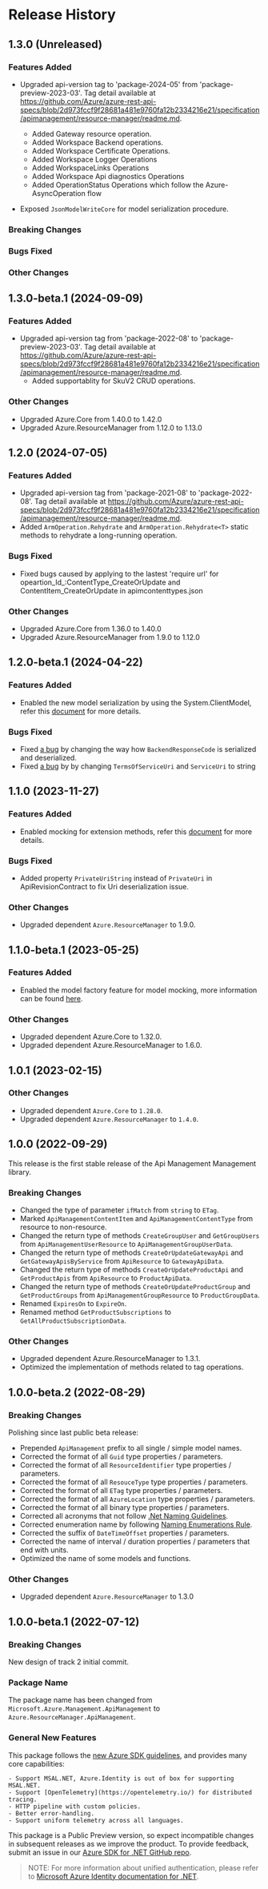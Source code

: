 # Release History

## 1.3.0 (Unreleased)

### Features Added

- Upgraded api-version tag to 'package-2024-05' from 'package-preview-2023-03'. Tag detail available at https://github.com/Azure/azure-rest-api-specs/blob/2d973fccf9f28681a481e9760fa12b2334216e21/specification/apimanagement/resource-manager/readme.md.
    - Added Gateway resource operation.
    - Added Workspace Backend operations.
    - Added Workspace Certificate Operations.
    - Added Workspace Logger Operations
    - Added WorkspaceLinks Operations
    - Added Workspace Api diagnostics Operations
    - Added OperationStatus Operations which follow the Azure-AsyncOperation flow

- Exposed `JsonModelWriteCore` for model serialization procedure.

### Breaking Changes

### Bugs Fixed

### Other Changes

## 1.3.0-beta.1 (2024-09-09)

### Features Added

- Upgraded api-version tag from 'package-2022-08' to 'package-preview-2023-03'. Tag detail available at https://github.com/Azure/azure-rest-api-specs/blob/2d973fccf9f28681a481e9760fa12b2334216e21/specification/apimanagement/resource-manager/readme.md.
    - Added supportablity for SkuV2 CRUD operations.

### Other Changes

- Upgraded Azure.Core from 1.40.0 to 1.42.0
- Upgraded Azure.ResourceManager from 1.12.0 to 1.13.0

## 1.2.0 (2024-07-05)

### Features Added

- Upgraded api-version tag from 'package-2021-08' to 'package-2022-08'. Tag detail available at https://github.com/Azure/azure-rest-api-specs/blob/2d973fccf9f28681a481e9760fa12b2334216e21/specification/apimanagement/resource-manager/readme.md.
- Added `ArmOperation.Rehydrate` and `ArmOperation.Rehydrate<T>` static methods to rehydrate a long-running operation.

### Bugs Fixed

- Fixed bugs caused by applying to the lastest 'require url' for opeartion_Id_:ContentType_CreateOrUpdate and ContentItem_CreateOrUpdate in apimcontenttypes.json

### Other Changes

- Upgraded Azure.Core from 1.36.0 to 1.40.0
- Upgraded Azure.ResourceManager from 1.9.0 to 1.12.0

## 1.2.0-beta.1 (2024-04-22)

### Features Added

- Enabled the new model serialization by using the System.ClientModel, refer this [document](https://aka.ms/azsdk/net/mrw) for more details.

### Bugs Fixed

- Fixed [a bug](https://github.com/Azure/azure-sdk-for-net/issues/38076) by changing the way how `BackendResponseCode` is serialized and deserialized.
- Fixed [a bug](https://github.com/Azure/azure-sdk-for-net/issues/42865) by by changing `TermsOfServiceUri` and `ServiceUri` to string

## 1.1.0 (2023-11-27)

### Features Added

- Enabled mocking for extension methods, refer this [document](https://aka.ms/azsdk/net/mocking) for more details.

### Bugs Fixed

- Added property `PrivateUriString` instead of `PrivateUri` in ApiRevisionContract to fix Uri deserialization issue.

### Other Changes

- Upgraded dependent `Azure.ResourceManager` to 1.9.0.

## 1.1.0-beta.1 (2023-05-25)

### Features Added

- Enabled the model factory feature for model mocking, more information can be found [here](https://azure.github.io/azure-sdk/dotnet_introduction.html#dotnet-mocking-factory-builder).

### Other Changes

- Upgraded dependent Azure.Core to 1.32.0.
- Upgraded dependent Azure.ResourceManager to 1.6.0.

## 1.0.1 (2023-02-15)

### Other Changes

- Upgraded dependent `Azure.Core` to `1.28.0`.
- Upgraded dependent `Azure.ResourceManager` to `1.4.0`.

## 1.0.0 (2022-09-29)

This release is the first stable release of the Api Management Management library.

### Breaking Changes

- Changed the type of parameter `ifMatch` from `string` to `ETag`.
- Marked `ApiManagementContentItem` and `ApiManagementContentType` from resource to non-resource.
- Changed the return type of methods `CreateGroupUser` and `GetGroupUsers` from `ApiManagementUserResource` to `ApiManagementGroupUserData`.
- Changed the return type of methods `CreateOrUpdateGatewayApi` and `GetGatewayApisByService` from `ApiResource` to `GatewayApiData`.
- Changed the return type of methods `CreateOrUpdateProductApi` and `GetProductApis` from `ApiResource` to `ProductApiData`.
- Changed the return type of methods `CreateOrUpdateProductGroup` and `GetProductGroups` from `ApiManagementGroupResource` to `ProductGroupData`.
- Renamed `ExpiresOn` to `ExpireOn`.
- Renamed method `GetProductSubscriptions` to `GetAllProductSubscriptionData`.

### Other Changes

- Upgraded dependent Azure.ResourceManager to 1.3.1.
- Optimized the implementation of methods related to tag operations.

## 1.0.0-beta.2 (2022-08-29)

### Breaking Changes

Polishing since last public beta release:
- Prepended `ApiManagement` prefix to all single / simple model names.
- Corrected the format of all `Guid` type properties / parameters.
- Corrected the format of all `ResourceIdentifier` type properties / parameters.
- Corrected the format of all `ResouceType` type properties / parameters.
- Corrected the format of all `ETag` type properties / parameters.
- Corrected the format of all `AzureLocation` type properties / parameters.
- Corrected the format of all binary type properties / parameters.
- Corrected all acronyms that not follow [.Net Naming Guidelines](https://docs.microsoft.com/dotnet/standard/design-guidelines/naming-guidelines).
- Corrected enumeration name by following [Naming Enumerations Rule](https://docs.microsoft.com/dotnet/standard/design-guidelines/names-of-classes-structs-and-interfaces#naming-enumerations).
- Corrected the suffix of `DateTimeOffset` properties / parameters.
- Corrected the name of interval / duration properties / parameters that end with units.
- Optimized the name of some models and functions.

### Other Changes

- Upgraded dependent `Azure.ResourceManager` to 1.3.0

## 1.0.0-beta.1 (2022-07-12)

### Breaking Changes

New design of track 2 initial commit.

### Package Name

The package name has been changed from `Microsoft.Azure.Management.ApiManagement` to `Azure.ResourceManager.ApiManagement`.

### General New Features

This package follows the [new Azure SDK guidelines](https://azure.github.io/azure-sdk/general_introduction.html), and provides many core capabilities:

    - Support MSAL.NET, Azure.Identity is out of box for supporting MSAL.NET.
    - Support [OpenTelemetry](https://opentelemetry.io/) for distributed tracing.
    - HTTP pipeline with custom policies.
    - Better error-handling.
    - Support uniform telemetry across all languages.

This package is a Public Preview version, so expect incompatible changes in subsequent releases as we improve the product. To provide feedback, submit an issue in our [Azure SDK for .NET GitHub repo](https://github.com/Azure/azure-sdk-for-net/issues).

> NOTE: For more information about unified authentication, please refer to [Microsoft Azure Identity documentation for .NET](https://docs.microsoft.com//dotnet/api/overview/azure/identity-readme?view=azure-dotnet).
